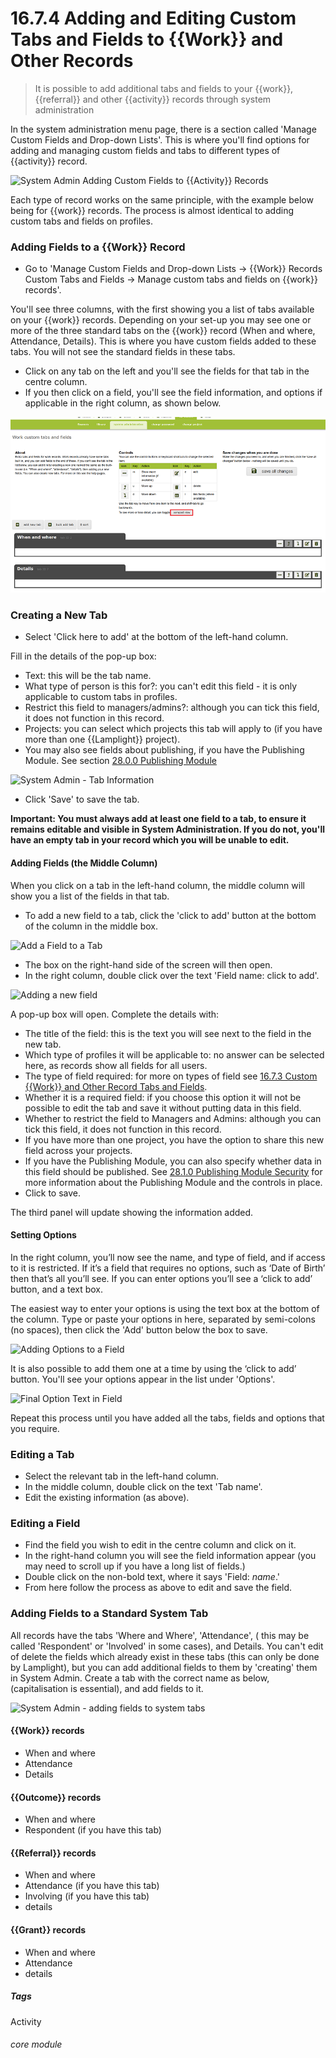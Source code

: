 # 16.7.4  <i class="fa fa-cogs"></i> Adding and Editing Custom Tabs and Fields to {{Work}} and Other Records

> It is possible to add additional tabs and fields to your {{work}}, {{referral}} and other {{activity}} records through system administration



In the system administration menu page, there is a section called 'Manage Custom Fields and Drop-down Lists'. This is where you'll find options for adding and managing custom fields and tabs to different types of {{activity}} record.

![System Admin Adding Custom Fields to {{Activity}} Records](16.7.4b.png)

Each type of record works on the same principle, with the example below being for {{work}} records.  The process is almost identical to adding custom tabs and fields on profiles.  


### Adding Fields to a {{Work}} Record
- Go to 'Manage Custom Fields and Drop-down Lists -> {{Work}} Records Custom Tabs and Fields -> Manage custom tabs and fields on {{work}} records'.

You'll see three columns, with the first showing you a list of tabs available on your {{work}} records.  Depending on your set-up you may see one or more of the three standard tabs on the {{work}} record (When and where, Attendance, Details).  This is where you have custom fields added to these tabs. You will not see the standard fields in these tabs.

- Click on any tab on the left and you'll see the fields for that tab in the centre column.  
- If you then click on a field, you'll see the field information, and options if applicable in the right column, as shown below.

![System admin - Adding custom fields to records](16.7.4a.png)


### Creating a New Tab

- Select 'Click here to add' at the bottom of the left-hand column.  

Fill in the details of the pop-up box:
   - Text: this will be the tab name.
   - What type of person is this for?: you can't edit this field - it is only applicable to custom tabs in profiles.
   - Restrict this field to managers/admins?:  although you can tick this field, it does not function in this record.
   - Projects: you can select which projects this tab will apply to (if you have more than one {{Lamplight}} project).
   - You may also see fields about publishing, if you have the Publishing Module.  See section [28.0.0 Publishing Module](/help/index/p/28.0.0)
   
![System Admin - Tab Information](1219a.png)

   - Click 'Save' to save the tab.

**Important: You must always add at least one field to a tab, to ensure it remains editable and visible in System Administration.  If you do not, you'll have an empty tab in your record which you will be unable to edit.**  

#### Adding Fields (the Middle Column)
When you click on a tab in the left-hand column, the middle column will show you a list of the fields in that tab.
      
- To add a new field to a tab, click the 'click to add' button at the bottom of the column in the middle box. 

![Add a Field to a Tab](16.7.2e.png)

- The box on the right-hand side of the screen will then open.
- In the right column, double click over the text 'Field name: click to add'.

![Adding a new field](16.7.2f.png)

A pop-up box will open. Complete the details with:
   - The title of the field: this is the text you will see next to the field in the new tab.
   - Which type of profiles it will be applicable to: no answer can be selected here, as records show all fields for all users.
   - The type of field required: for more on types of field see [16.7.3 Custom {{Work}} and Other Record Tabs and Fields](/help/index/p/16.7.3).
   - Whether it is a required field: if you choose this option it will not be possible to edit the tab and save it without putting data in this field.
   - Whether to restrict the field to Managers and Admins: although you can tick this field, it does not function in this record.
   - If you have more than one project, you have the option to share this new field across your projects.
   - If you have the Publishing Module, you can also specify whether data in this field should be published. See [28.1.0  Publishing Module Security](/help/index/p/28.1.0) for more information about the Publishing Module and the controls in place.
   - Click to save. 
   
The third panel will update showing the information added. 
     

#### Setting Options
   
In the right column, you’ll now see the name, and type of field, and if access to it is restricted.  If it’s a field that requires no options, such as ‘Date of Birth’ then that’s all you’ll see.   If you can enter options you’ll see a ‘click to add’ button, and a text box.

The easiest way to enter your options is using the text box at the bottom of the column. Type or paste your options in here, separated by semi-colons (no spaces), then click the 'Add' button below the box to save. 

![Adding Options to a Field](16.7.2h.png)

It is also possible to add them one at a time by using  the ‘click to add’ button.  You'll see your options appear in the list under 'Options'. 

![Final Option Text in Field](16.7.2i.png)

Repeat this process until you have added all the tabs, fields and options that you require.


### Editing a Tab
- Select the relevant tab in the left-hand column.
- In the middle column, double click on the text 'Tab name'.
- Edit the existing information (as above).


### Editing a Field
- Find the field you wish to edit in the centre column and click on it.  
- In the right-hand column you will see the field information appear (you may need to scroll up if you have a long list of fields.) 
- Double click on the non-bold text, where it says 'Field: _name_.'  
- From here follow the process as above to edit and save the field.

 
### Adding Fields to a Standard System Tab
All records have the tabs 'Where and Where', 'Attendance', ( this may be called 'Respondent' or 'Involved' in some cases), and Details.  You can't edit of delete the fields which already exist in these tabs (this can only be done by Lamplight), but you can add additional fields to them by 'creating' them in System Admin.  Create a tab with the correct name as below, (capitalisation is essential), and add fields to it.  

![System Admin - adding fields to system tabs](1221a.png)

#### {{Work}} records
- When and where
- Attendance
- Details

#### {{Outcome}} records
- When and where
- Respondent (if you have this tab)

#### {{Referral}} records
- When and where
- Attendance (if you have this tab)
- Involving (if you have this tab)
- details

#### {{Grant}} records
- When and where
- Attendance
- details


##### Tags
Activity

###### core module


